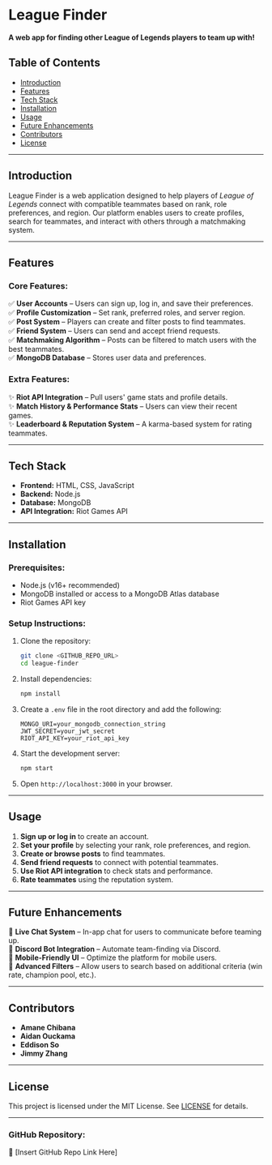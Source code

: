 # League Finder

**A web app for finding other League of Legends players to team up with!**

## **Table of Contents**

- [Introduction](#introduction)
- [Features](#features)
- [Tech Stack](#tech-stack)
- [Installation](#installation)
- [Usage](#usage)
- [Future Enhancements](#future-enhancements)
- [Contributors](#contributors)
- [License](#license)

---

## **Introduction**

League Finder is a web application designed to help players of *League of Legends* connect with compatible teammates based on rank, role preferences, and region. Our platform enables users to create profiles, search for teammates, and interact with others through a matchmaking system.

---

## **Features**

### **Core Features:**

✅ **User Accounts** – Users can sign up, log in, and save their preferences.\
✅ **Profile Customization** – Set rank, preferred roles, and server region.\
✅ **Post System** – Players can create and filter posts to find teammates.\
✅ **Friend System** – Users can send and accept friend requests.\
✅ **Matchmaking Algorithm** – Posts can be filtered to match users with the best teammates.\
✅ **MongoDB Database** – Stores user data and preferences.

### **Extra Features:**

✨ **Riot API Integration** – Pull users' game stats and profile details.\
✨ **Match History & Performance Stats** – Users can view their recent games.\
✨ **Leaderboard & Reputation System** – A karma-based system for rating teammates.

---

## **Tech Stack**

- **Frontend:** HTML, CSS, JavaScript
- **Backend:** Node.js
- **Database:** MongoDB
- **API Integration:** Riot Games API

---

## **Installation**

### **Prerequisites:**

- Node.js (v16+ recommended)
- MongoDB installed or access to a MongoDB Atlas database
- Riot Games API key

### **Setup Instructions:**

1. Clone the repository:
   ```sh
   git clone <GITHUB_REPO_URL>
   cd league-finder
   ```
2. Install dependencies:
   ```sh
   npm install
   ```
3. Create a `.env` file in the root directory and add the following:
   ```env
   MONGO_URI=your_mongodb_connection_string
   JWT_SECRET=your_jwt_secret
   RIOT_API_KEY=your_riot_api_key
   ```
4. Start the development server:
   ```sh
   npm start
   ```
5. Open `http://localhost:3000` in your browser.

---

## **Usage**

1. **Sign up or log in** to create an account.
2. **Set your profile** by selecting your rank, role preferences, and region.
3. **Create or browse posts** to find teammates.
4. **Send friend requests** to connect with potential teammates.
5. **Use Riot API integration** to check stats and performance.
6. **Rate teammates** using the reputation system.

---

## **Future Enhancements**

🚀 **Live Chat System** – In-app chat for users to communicate before teaming up.\
🚀 **Discord Bot Integration** – Automate team-finding via Discord.\
🚀 **Mobile-Friendly UI** – Optimize the platform for mobile users.\
🚀 **Advanced Filters** – Allow users to search based on additional criteria (win rate, champion pool, etc.).

---

## **Contributors**

- **Amane Chibana**
- **Aidan Ouckama**
- **Eddison So**
- **Jimmy Zhang**

---

## **License**

This project is licensed under the MIT License. See [LICENSE](LICENSE) for details.

---

### **GitHub Repository:**

🔗 [Insert GitHub Repo Link Here]

